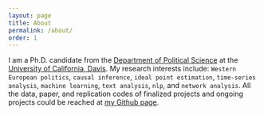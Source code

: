 ```yaml
---
layout: page
title: About
permalink: /about/
order: 1
---
```


I am a Ph.D. candidate from the [Department of Political Science](https://ps.ucdavis.edu/ "UCD PoliSci") at the [University of California, Davis](https://www.ucdavis.edu/ "UC Davis"). My research interests include: `Western European politics`, `causal inference`, `ideal point estimation`, `time-series analysis`, `machine learning`, `text analysis`, `nlp`, and `network analysis`. All the data, paper, and replication codes of finalized projects and ongoing projects could be reached at [my Github page](https://github.com/tzuliu "tpliu github").
